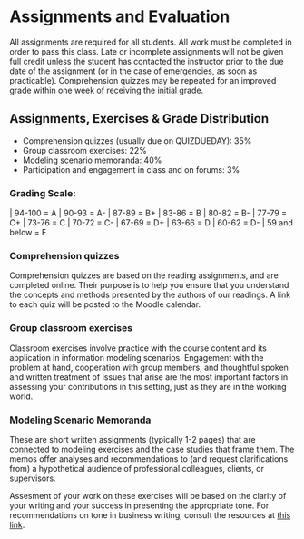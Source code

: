 # Assignments and Evaluation

All assignments are required for all students. All work must be
completed in order to pass this class. Late or incomplete assignments
will not be given full credit unless the student has contacted the
instructor prior to the due date of the assignment (or in the case of
emergencies, as soon as practicable). Comprehension quizzes may be
repeated for an improved grade within one week of receiving the
initial grade.

## Assignments, Exercises & Grade Distribution

- Comprehension quizzes (usually due on QUIZDUEDAY):    35% 
- Group classroom exercises:                           22%
- Modeling scenario memoranda:                         40%
- Participation and engagement in class and on forums: 3%

### Grading Scale:

| 94-100 = A
| 90-93 = A-
| 87-89 = B+
| 83-86 = B
| 80-82 = B-
| 77-79 = C+
| 73-76 = C
| 70-72 = C-
| 67-69 = D+
| 63-66 = D
| 60-62 = D-
| 59 and below = F

### Comprehension quizzes

Comprehension quizzes are based on the reading assignments, and are
completed online. Their purpose is to help you ensure that you
understand the concepts and methods presented by the authors of our
readings.  A link to each quiz will be posted to the Moodle calendar.

### Group classroom exercises

Classroom exercises involve practice with the course content and its
application in information modeling scenarios. Engagement with the
problem at hand, cooperation with group members, and thoughtful spoken
and written treatment of issues that arise are the most important
factors in assessing your contributions in this setting, just as they
are in the working world. 

### Modeling Scenario Memoranda

These are short written assignments (typically 1-2 pages) that are
connected to modeling exercises and the case studies that frame
them. The memos offer analyses and recommendations to (and request
clarifications from) a hypothetical audience of professional
colleagues, clients, or supervisors.

Assesment of your work on these exercises will be based on the clarity
of your writing and your success in presenting the appropriate tone.
For recommendations on tone in business writing, consult the resources
at [this link](https://owl.english.purdue.edu/owl/resource/652/1/).


